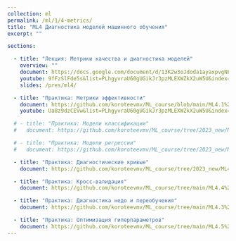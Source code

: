 ```yaml
---
collection: ml
permalink: /ml/1/4-metrics/
title: "ML4 Диагностика моделей машинного обучения"
excerpt: ""

sections:

  - title: "Лекция: Метрики качества и диагностика моделей" 
    overview: ""
    document: https://docs.google.com/document/d/13K2w3oJdoda1ayaxpvgNL2oI_hhSTAlmlQgkqcrx6qU/edit?usp=sharing
    youtube: 9fFzSlFde5s&list=PLhgyvraU60gUGikJr3pzMLEXWZkX2uW5U&index=35
    slides: /pres/ml4/

  - title: "Практика: Метрики эффективности" 
    document: https://github.com/koroteevmv/ML_course/blob/main/ML4.1%20metrics/README.md
    youtube: Ua8z9dzCEVw&list=PLhgyvraU60gUGikJr3pzMLEXWZkX2uW5U&index=38

  # - title: "Практика: Модели классификации" 
  #   document: https://github.com/koroteevmv/ML_course/tree/2023_new/ML3.1%20classification

  # - title: "Практика: Модели регрессии" 
  #   document: https://github.com/koroteevmv/ML_course/tree/2023_new/ML3.3%20regression

  - title: "Практика: Диагностические кривые" 
    document: https://github.com/koroteevmv/ML_course/tree/2023_new/ML4.2%20threshold/README.md

  - title: "Практика: Кросс-валидация" 
    document: https://github.com/koroteevmv/ML_course/tree/main/ML4.4%20cross-validation/README.md

  - title: "Практика: Диагностика недо и переобучения" 
    document: https://github.com/koroteevmv/ML_course/tree/main/ML4.3%20diagnostics/README.md

  - title: "Практика: Оптимизация гиперпараметров" 
    document: https://github.com/koroteevmv/ML_course/tree/main/ML4.5%20hyperparameters/README.md
---
```

